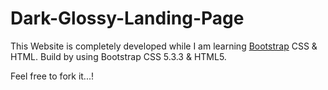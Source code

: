 # Dark-Glossy-Landing-Page
This Website is completely developed while I am learning <a href="https://getbootstrap.com">Bootstrap</a> CSS & HTML. Build by using Bootstrap CSS 5.3.3 & HTML5.

Feel free to fork it...!
